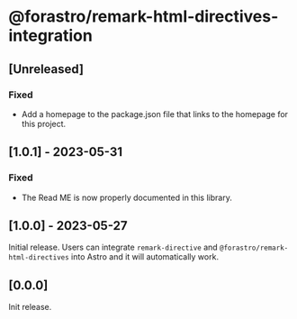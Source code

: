 # @forastro/remark-html-directives-integration

## [Unreleased]

### Fixed

- Add a homepage to the package.json file that links to the homepage for this project.

## [1.0.1] - 2023-05-31

### Fixed

- The Read ME is now properly documented in this library.  

## [1.0.0] - 2023-05-27

Initial release.
Users can integrate `remark-directive` and `@forastro/remark-html-directives` into Astro
and it will automatically work.

## [0.0.0]

Init release.
